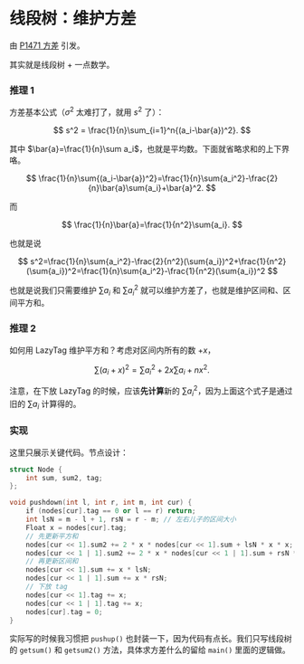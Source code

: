 # 线段树：维护方差

由 [P1471 方差](https://www.luogu.com.cn/problem/P1471) 引发。

其实就是线段树 + 一点数学。

### 推理 1

方差基本公式（$\sigma^2$ 太难打了，就用 $s^2$ 了）：

$$
s^2 = \frac{1}{n}\sum_{i=1}^n{(a_i-\bar{a})^2}.
$$

其中 $\bar{a}=\frac{1}{n}\sum a_i$，也就是平均数。下面就省略求和的上下界咯。

$$
\frac{1}{n}\sum{(a_i-\bar{a})^2}=\frac{1}{n}\sum{a_i^2}-\frac{2}{n}\bar{a}\sum{a_i}+\bar{a}^2.
$$

而

$$
\frac{1}{n}\bar{a}=\frac{1}{n^2}\sum{a_i}.
$$

也就是说

$$
s^2=\frac{1}{n}\sum{a_i^2}-\frac{2}{n^2}(\sum{a_i})^2+\frac{1}{n^2}(\sum{a_i})^2=\frac{1}{n}\sum{a_i^2}-\frac{1}{n^2}(\sum{a_i})^2
$$

也就是说我们只需要维护 $\sum a_i$ 和 $\sum a_i^2$ 就可以维护方差了，也就是维护区间和、区间平方和。

### 推理 2

如何用 LazyTag 维护平方和？考虑对区间内所有的数 $+x$，

$$
\sum{(a_i+x)^2} = \sum{a_i^2}+2x\sum{a_i}+nx^2.
$$

注意，在下放 LazyTag 的时候，应该**先计算**新的 $\sum{a_i^2}$，因为上面这个式子是通过旧的 $\sum a_i$ 计算得的。

### 实现

这里只展示关键代码。节点设计：

```cpp
struct Node {
    int sum, sum2, tag;
};
```

```cpp
void pushdown(int l, int r, int m, int cur) {
    if (nodes[cur].tag == 0 or l == r) return;
    int lsN = m - l + 1, rsN = r - m; // 左右儿子的区间大小
    Float x = nodes[cur].tag;
    // 先更新平方和
    nodes[cur << 1].sum2 += 2 * x * nodes[cur << 1].sum + lsN * x * x;
    nodes[cur << 1 | 1].sum2 += 2 * x * nodes[cur << 1 | 1].sum + rsN * x * x;
    // 再更新区间和
    nodes[cur << 1].sum += x * lsN;
    nodes[cur << 1 | 1].sum += x * rsN;
    // 下放 tag
    nodes[cur << 1].tag += x;
    nodes[cur << 1 | 1].tag += x;
    nodes[cur].tag = 0;
}
```

实际写的时候我习惯把 `pushup()` 也封装一下，因为代码有点长。我们只写线段树的 `getsum()` 和 `getsum2()` 方法，具体求方差什么的留给 `main()` 里面的逻辑做。

